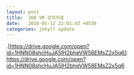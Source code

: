 ```yaml
---
layout: post
title:  360 VR 강의자료
date:   2016-05-12 22:01:43 +0530
categories: jekyll update
---
```

.[https://drive.google.com/open?id=1HNN08shcHuJA5lH2bheVW58EMsZ2x5q6]: https://drive.google.com/open?id=1HNN08shcHuJA5lH2bheVW58EMsZ2x5q6


[jekyll-docs]: http://jekyllrb.com/docs/home
[jekyll-gh]:   https://github.com/jekyll/jekyll
[jekyll-talk]: https://talk.jekyllrb.com/
